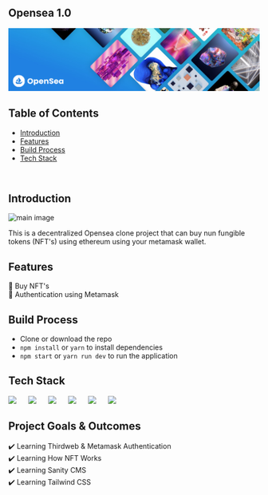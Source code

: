 ## Opensea 1.0

![cover](cover.png)

## Table of Contents

- [Introduction](#introduction)
- [Features](#features)
- [Build Process](#build-process)
- [Tech Stack](#tech-stack)

<br/>

## Introduction

![main image](https://cdn.sanity.io/images/1z5g6za5/production/464e2ae9adcc5112410f980244e11cf5a4d0cc9c-1272x838.png?w=2000&fit=max&auto=format)

This is a decentralized Opensea clone project that can buy nun fungible tokens (NFT's) using ethereum using your metamask wallet.

## Features

🚀 Buy NFT's <br/>
🚀 Authentication using Metamask

## Build Process

- Clone or download the repo
- `npm install` or `yarn` to install dependencies
- `npm start` or `yarn run dev` to run the application


## Tech Stack

<p float="left">
    <img src="https://cdn.sanity.io/images/1z5g6za5/production/c51f7cd856302f625d5622d91847e184435c00ba-300x300.png?w=2000&fit=max&auto=format" width="60"  style="padding-right:20px"/>
    <img src="https://cdn.sanity.io/images/1z5g6za5/production/ea0d729f383fe9f113c7d2da95af5a39eecfa226-64x64.png?w=2000&fit=max&auto=format" width="60"  style="padding-right:20px"/>
    <img src="https://cdn.sanity.io/images/1z5g6za5/production/35a37db992b18de9b8a0575b533f0f8c7bf23229-400x400.jpg?w=2000&fit=max&auto=format" width="60"  style="padding-right:20px"/>
    <img src="https://cdn.sanity.io/images/1z5g6za5/production/7f0e2cb4b3dc3c37829ee9ca07eab1903ec26b69-364x364.png?w=2000&fit=max&auto=format" width="60"  style="padding-right:20px"/>
    <img src="https://cdn.sanity.io/images/1z5g6za5/production/6ff172279dca61fa23766917e06ec39352179313-64x64.png?w=2000&fit=max&auto=format" width="60"  style="padding-right:20px"/>
    <img src="https://cdn.sanity.io/images/1z5g6za5/production/97986d3dd7e897b83e06a41aaf9ee7a8de146685-768x768.png?w=2000&fit=max&auto=format" width="60"  style="padding-right:20px"/>
</p>

## Project Goals & Outcomes

✔️ Learning Thirdweb & Metamask Authentication <br/>
✔️ Learning How NFT Works <br/>
✔️ Learning Sanity CMS <br/>
✔️ Learning Tailwind CSS